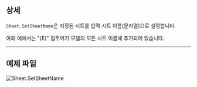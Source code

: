 ## 상세
`Sheet.SetSheetName`은 지정된 시트를 입력 시트 이름(문자열)으로 설정합니다.

아래 예에서는 "(E)" 접두어가 모델의 모든 시트 이름에 추가되어 있습니다.
___
## 예제 파일

![Sheet.SetSheetName](./Revit.Elements.Views.Sheet.SetSheetName_img.jpg)
